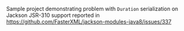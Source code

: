 Sample project demonstrating problem with `Duration` serialization on Jackson JSR-310 support reported in https://github.com/FasterXML/jackson-modules-java8/issues/337
